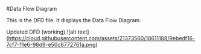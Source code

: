#Data Flow Diagram

This is the DFD file.  It displays the Data Flow Diagram.

Updated DFD (working)
![alt text] (https://cloud.githubusercontent.com/assets/21373560/18611188/9ebedf16-7cf7-11e6-98d9-e50c6772761a.png)

<!-- DFD Post for Blackboard Assignment.
![alt text] (https://cloud.githubusercontent.com/assets/21373560/18323177/fb4585ae-74fb-11e6-9f44-01d60c4bdca3.jpg) -->
